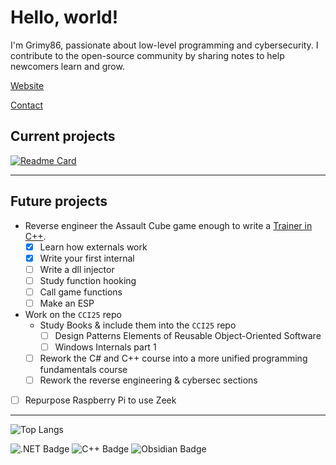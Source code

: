 # Hello, world!
I'm Grimy86, passionate about low-level programming and cybersecurity. I contribute to the open-source community by sharing notes to help newcomers learn and grow.

[Website](https://grimy86.github.io/)

[Contact](mailto:grimy86@proton.me)

## Current projects
[![Readme Card](https://github-readme-stats.vercel.app/api/pin/?username=grimy86&repo=CCI25&theme=white)](https://github.com/grimy86/CCI25)

---

## Future projects
- Reverse engineer the Assault Cube game enough to write a [Trainer in C++](https://github.com/grimy86/AssaultCubeTrainer).
  - [X] Learn how externals work
  - [X] Write your first internal
  - [ ] Write a dll injector
  - [ ] Study function hooking
  - [ ] Call game functions
  - [ ] Make an ESP
- Work on the `CCI25` repo
  - Study Books & include them into the `CCI25` repo
    - [ ] Design Patterns Elements of Reusable Object-Oriented Software
    - [ ] Windows Internals part 1
  - [ ] Rework the C# and C++ course into a more unified programming fundamentals course
  - [ ] Rework the reverse engineering & cybersec sections 
- [ ] Repurpose Raspberry Pi to use Zeek

---

<!-- https://badges.pages.dev/ -->
![Top Langs](https://github-readme-stats.vercel.app/api/top-langs/?username=grimy86&layout=donut&langs_count=6&theme=white&hide_title=true&size_weight=0.5&count_weight=0.5&hide=HTML,Css,JavaScript,Ruby)

![.NET Badge](https://img.shields.io/badge/.NET-512BD4?logo=dotnet&logoColor=fff&style=flat-square)
![C++ Badge](https://img.shields.io/badge/C%2B%2B-00599C?logo=cplusplus&logoColor=fff&style=flat-square)
![Obsidian Badge](https://img.shields.io/badge/Obsidian-7C3AED?logo=obsidian&logoColor=fff&style=flat-square)
